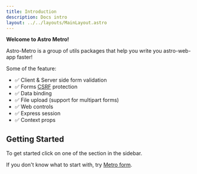 ```yaml
---
title: Introduction
description: Docs intro
layout: ../../layouts/MainLayout.astro
---
```


**Welcome to Astro Metro!**

Astro-Metro is a group of utils packages that help you write you astro-web-app faster!


Some of the feature:

- ✅ Client & Server side form validation
- ✅ Forms [CSRF](https://developer.mozilla.org/en-US/docs/Glossary/CSRF) protection
- ✅ Data binding
- ✅ File upload (support for multipart forms)
- ✅ Web controls
- ✅ Express session
- ✅ Context props

## Getting Started

To get started click on one of the section in the sidebar.

If you don't know what to start with, try [Metro form](./forms/getting-started).
